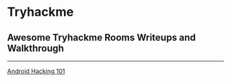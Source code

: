#  Tryhackme 
## Awesome Tryhackme Rooms Writeups and Walkthrough

------------
[Android Hacking 101](https://github.com/Spotifys/Tryhackme/blob/main/Mobile/Android%20Hacking%20101/README.md "Android Hacking 101")
